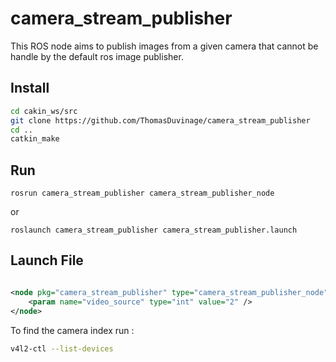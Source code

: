 # camera_stream_publisher 

This ROS node aims to publish images from a given camera that cannot be handle by the default ros image publisher. 

## Install 

```bash
cd cakin_ws/src
git clone https://github.com/ThomasDuvinage/camera_stream_publisher
cd ..
catkin_make 
```

## Run 

```rosrun camera_stream_publisher camera_stream_publisher_node  ```

or 

```roslaunch camera_stream_publisher camera_stream_publisher.launch ```

## Launch File 

```xml

<node pkg="camera_stream_publisher" type="camera_stream_publisher_node" name="camera_stream_publisher"  output="screen">
    <param name="video_source" type="int" value="2" /> 
</node>

```

To find the camera index run :

```bash
v4l2-ctl --list-devices
```
